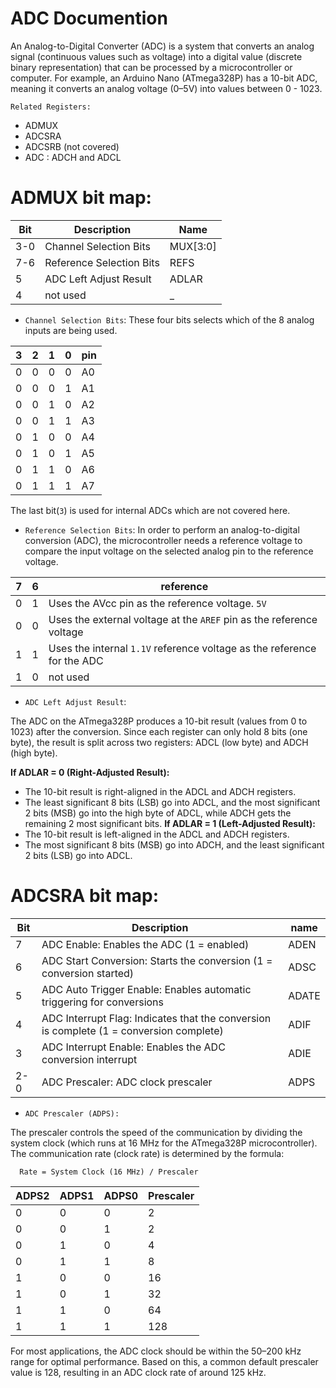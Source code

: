 # ADC Documention
An Analog-to-Digital Converter (ADC) is a system that converts an analog signal (continuous values such as voltage) into a digital value (discrete binary representation) that can be processed by a microcontroller or computer.
For example, an Arduino Nano (ATmega328P) has a 10-bit ADC, meaning it converts an analog voltage (0–5V) into values between 0 - 1023.

`Related Registers:`
- ADMUX
- ADCSRA
- ADCSRB (not covered)
- ADC : ADCH and ADCL

# ADMUX bit map:
| Bit | Description | Name |
| --- | ----------- | ---- |
| 3-0	| Channel Selection Bits | MUX[3:0]	|
| 7-6 | Reference Selection Bits | REFS |
| 5 | ADC Left Adjust Result | ADLAR |
| 4 | not used | _ |

- `Channel Selection Bits`:
These four bits selects which of the 8 analog inputs are being used.

| 3 | 2 | 1 | 0 | pin |
| - | - | - | - | --- |
| 0 | 0 | 0 | 0 | A0 |
| 0 | 0 | 0 | 1 | A1 |
| 0 | 0 | 1 | 0 | A2 |
| 0 | 0 | 1 | 1 | A3 |
| 0 | 1 | 0 | 0 | A4 |
| 0 | 1 | 0 | 1 | A5 |
| 0 | 1 | 1 | 0 | A6 |
| 0 | 1 | 1 | 1 | A7 |

The last bit(`3`) is used for internal ADCs which are not covered here.

- `Reference Selection Bits`:
In order to perform an analog-to-digital conversion (ADC), the microcontroller needs a reference voltage to compare the input voltage on the selected analog pin to the reference voltage.

| 7 | 6 | reference |
| - | - | --------- |
| 0 | 1 | Uses the AVcc pin as the reference voltage. `5V` |
| 0 | 0 | Uses the external voltage at the `AREF` pin as the reference voltage |
| 1 | 1 | Uses the internal `1.1V` reference voltage as the reference for the ADC |
| 1 | 0 | not used |

- `ADC Left Adjust Result`:

The ADC on the ATmega328P produces a 10-bit result (values from 0 to 1023) after the conversion. Since each register can only hold 8 bits (one byte), the result is split across two registers: ADCL (low byte) and ADCH (high byte).

**If ADLAR = 0 (Right-Adjusted Result):**
- The 10-bit result is right-aligned in the ADCL and ADCH registers.
- The least significant 8 bits (LSB) go into ADCL, and the most significant 2 bits (MSB) go into the high byte of ADCL, while ADCH gets the remaining 2 most significant bits.
**If ADLAR = 1 (Left-Adjusted Result):**
- The 10-bit result is left-aligned in the ADCL and ADCH registers.
- The most significant 8 bits (MSB) go into ADCH, and the least significant 2 bits (LSB) go into ADCL.

# ADCSRA bit map:

| Bit | Description | name |
| --- | ----------- | ---- |
|  7  | ADC Enable: Enables the ADC (1 = enabled) | ADEN |
|  6  | ADC Start Conversion: Starts the conversion (1 = conversion started) | ADSC |
|  5  | ADC Auto Trigger Enable: Enables automatic triggering for conversions | ADATE |
|  4  | ADC Interrupt Flag: Indicates that the conversion is complete (1 = conversion complete) | ADIF |
|  3  | ADC Interrupt Enable: Enables the ADC conversion interrupt | ADIE |
|  2-0  | ADC Prescaler: ADC clock prescaler | 	ADPS |

- `ADC Prescaler (ADPS):`

The prescaler controls the speed of the communication by dividing the system clock (which runs at 16 MHz for the ATmega328P microcontroller). The communication rate (clock rate) is determined by the formula:
```
  Rate = System Clock (16 MHz) / Prescaler
```

|  ADPS2 | ADPS1 | ADPS0 | Prescaler |
| ------ |------ | ----- |---------- |
|  0   |   0   |   0   |    2  |
|  0   |   0   |   1   |    2  |
|  0   |   1   |   0   |    4  |
|  0   |   1   |   1   |    8  |
|  1   |   0   |   0   |   16  |
|  1   |   0   |   1   |   32  |
|  1   |   1   |   0   |   64  |
|  1   |   1   |   1   |  128  |

For most applications, the ADC clock should be within the 50–200 kHz range for optimal performance. Based on this, a common default prescaler value is 128, resulting in an ADC clock rate of around 125 kHz.
